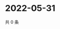 # 2022-05-31

共 0 条

<!-- BEGIN WEIBO -->
<!-- 最后更新时间 Tue May 31 2022 05:12:32 GMT+0800 (China Standard Time) -->

<!-- END WEIBO -->
